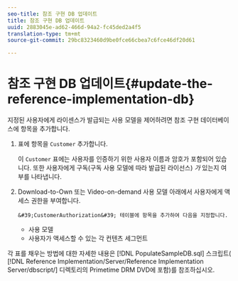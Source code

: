 ```yaml
---
seo-title: 참조 구현 DB 업데이트
title: 참조 구현 DB 업데이트
uuid: 2883045e-ad62-466d-94a2-fc45ded2a4f5
translation-type: tm+mt
source-git-commit: 29bc8323460d9be0fce66cbea7c6fce46df20d61

---
```



# 참조 구현 DB 업데이트{#update-the-reference-implementation-db}

지정된 사용자에게 라이센스가 발급되는 사용 모델을 제어하려면 참조 구현 데이터베이스에 항목을 추가합니다.

1. 표에 항목을 `Customer` 추가합니다.

   이 `Customer` 표에는 사용자를 인증하기 위한 사용자 이름과 암호가 포함되어 있습니다. 또한 사용자에게 구독(구독 사용 모델에 따라 발급된 라이선스) *가* 있는지 여부를 나타냅니다.

1. Download-to-Own 또는 Video-on-demand 사용 모델 아래에서 사용자에게 액세스 권한을 부여합니다.

       &#39;CustomerAuthorization&#39; 테이블에 항목을 추가하여 다음을 지정합니다.
   
   * 사용 모델
   * 사용자가 액세스할 수 있는 각 컨텐츠 세그먼트

각 표를 채우는 방법에 대한 자세한 내용은 [!DNL PopulateSampleDB.sql] 스크립트( [!DNL Reference Implementation/Server/Reference Implementation Server/dbscript/] 디렉토리의 Primetime DRM DVD에 포함)를 참조하십시오.
